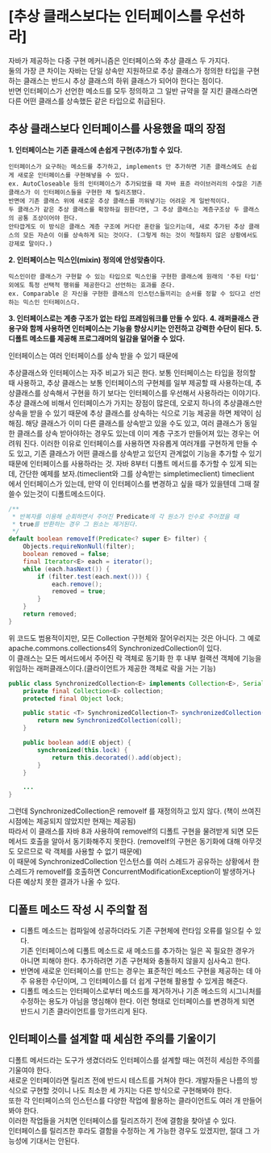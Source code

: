 # [추상 클래스보다는 인터페이스를 우선하라]

자바가 제공하는 다중 구현 메커니즘은 인터페이스와 추상 클래스 두 가지다.  
둘의 가장 큰 차이는 자바는 단일 상속만 지원하므로 추상 클래스가 정의한 타입을 구현하는 클래스는 반드시 추상 클래스의 하위 클래스가 되어야 한다는 점이다.  
반면 인터페이스가 선언한 메소드를 모두 정의하고 그 일반 규약을 잘 지킨 클래스라면 다른 어떤 클래스를 상속했든 같은 타입으로 취급된다.

## 추상 클래스보다 인터페이스를 사용했을 때의 장점
**1. 인터페이스는 기존 클래스에 손쉽게 구현(추가)할 수 있다.**  

    인터페이스가 요구하는 메소드를 추가하고, implements 만 추가하면 기존 클래스에도 손쉽게 새로운 인터페이스를 구현해넣을 수 있다.  
    ex. AutoCloseable 등의 인터페이스가 추가되었을 때 자바 표준 라이브러리의 수많은 기존 클래스가 이 인터페이스들을 구현한 채 릴리즈됐다.  
    반면에 기존 클래스 위에 새로운 추상 클래스를 끼워넣기는 어려운 게 일반적이다.  
    두 클래스가 같은 추상 클래스를 확장하길 원한다면, 그 추상 클래스는 계층구조상 두 클래스의 공통 조상이어야 한다.  
    안타깝게도 이 방식은 클래스 계층 구조에 커다란 혼란을 일으키는데, 새로 추가된 추상 클래스의 모든 자손이 이를 상속하게 되는 것이다. (그렇게 하는 것이 적절하지 않은 상황에서도 강제로 말이다.)

**2. 인터페이스는 믹스인(mixin) 정의에 안성맞춤이다.**  

    믹스인이란 클래스가 구현할 수 있는 타입으로 믹스인을 구현한 클래스에 원래의 '주된 타입' 외에도 특정 선택적 행위를 제공한다고 선언하는 효과를 준다.  
    ex. Comparable 은 자신을 구현한 클래스의 인스턴스들끼리는 순서를 정할 수 있다고 선언하는 믹스인 인터페이스다.  
    
**3. 인터페이스로는 계층 구조가 없는 타입 프레임워크를 만들 수 있다.**
**4. 래퍼클래스 관용구와 함께 사용하면 인터페이스는 기능을 향상시키는 안전하고 강력한 수단이 된다.**
**5. 디폴트 메소드를 제공해 프로그래머의 일감을 덜어줄 수 있다.**


인터페이스는 여러 인터페이스를 상속 받을 수 있기 때문에 

추상클래스와 인터페이스는 자주 비교가 되곤 한다. 보통 인터페이스는 타입을 정의할 때 사용하고, 추상 클래스는 보통 인터페이스의 구현체를 일부 제공할 때 사용하는데, 추상클래스를 상속해서 구현을 하기 보다는 인터페이스를 우선해서 사용하라는 이야기다. 추상 클래스에 비해서 인터페이스가 가지는 장점이 많은데, 오로지 하나의 추상클래스만 상속을 받을 수 있기 때문에 추상 클래스를 상속하는 식으로 기능 제공을 하면 제약이 심해짐. 해당 클래스가 이미 다른 클래스를 상속받고 있을 수도 있고, 여러 클래스가 동일한 클래스를 상속 받아야하는 경우도 있는데 이미 계층 구조가 만들어져 있는 경우는 어려워 진다. 이러한 이유로 인터페이스를 사용하면 자유롭게 여러개를 구현하게 만들 수도 있고, 기존 클래스가 어떤 클래스를 상속받고 있던지 관계없이 기능을 추가할 수 있기 때문에 인터페이스를 사용하라는 것. 자바 8부터 디폴트 메서드를 추가할 수 있게 되는데, 간단한 예제를 보자.(timeclient와 그를 상속받는 simpletimeclient)
timeclient 에서 인터페이스가 있는데, 만약 이 인터페이스를 변경하고 싶을 때가 있을텐데 그때 잘 쓸수 있는것이 디폴트메소드이다.

```JAVA
/**
 * 반복자를 이용해 순회하면서 주어진 Predicate에 각 원소가 인수로 주어졌을 때 
 * true를 반환하는 경우 그 원소는 제거된다. 
 */
default boolean removeIf(Predicate<? super E> filter) {
    Objects.requireNonNull(filter);
    boolean removed = false;
    final Iterator<E> each = iterator();
    while (each.hasNext()) {
        if (filter.test(each.next())) {
            each.remove();
            removed = true;
        }
    }
    return removed;
}
```
위 코드도 범용적이지만, 모든 Collection 구현체와 잘어우러지는 것은 아니다. 그 예로 apache.commons.collections4의 SynchronizedCollection이 있다.  
이 클래스는 모든 메서드에서 주어진 락 객체로 동기화 한 후 내부 컬랙션 객체에 기능을 위임하는 래퍼클래스이다.(클라이언트가 제공한 객체로 락을 거는 기능)
```JAVA
public class SynchronizedCollection<E> implements Collection<E>, Serializable {
    private final Collection<E> collection;
    protected final Object lock;

    public static <T> SynchronizedCollection<T> synchronizedCollection(Collection<T> coll) {
        return new SynchronizedCollection(coll);
    }

    public boolean add(E object) {
        synchronized(this.lock) {
            return this.decorated().add(object);
        }
    }

    ...
}
```
그런데 SynchronizedCollection은 removeIf 를 재정의하고 있지 않다. (책이 쓰여진 시점에는 제공되지 않았지만 현재는 제공됨)  
따라서 이 클래스를 자바 8과 사용하여 removeIf의 디폴트 구현을 물려받게 되면 모든 메서드 호출을 알아서 동기화해주지 못한다. (removeIf의 구현은 동기화에 대해 아무것도 모르므로 락 객체를 사용할 수 없기 때문에)  
이 때문에 SynchronizedCollection 인스턴스를 여러 스레드가 공유하는 상황에서 한 스레드가 removeIf를 호출하면 ConcurrentModificationException이 발생하거나 다른 예상치 못한 결과가 나올 수 있다.

## 디폴트 메소드 작성 시 주의할 점
* 디폴트 메소드는 컴파일에 성공하더라도 기존 구현체에 런타임 오류를 일으킬 수 있다.  
기존 인터페이스에 디폴트 메소드로 새 메소드를 추가하는 일은 꼭 필요한 경우가 아니면 피해야 한다. 추가하려면 기존 구현체와 충돌하지 않을지 심사숙고 한다.  
* 반면에 새로운 인터페이스를 만드는 경우는 표준적인 메소드 구현을 제공하는 데 아주 유용한 수단이며, 그 인터페이스를 더 쉽게 구현해 활용할 수 있게끔 해준다.
* 디폴트 메소드는 인터페이스로부터 메소드를 제거하거나 기존 메소드의 시그니처를 수정하는 용도가 아님을 명심해야 한다. 이런 형태로 인터페이스를 변경하게 되면 반드시 기존 클라이언트를 망가뜨리게 된다.

## 인터페이스를 설계할 때 세심한 주의를 기울이기
디폴트 메서드라는 도구가 생겼더라도 인터페이스를 설계할 때는 여전히 세심한 주의를 기울여야 한다.  
새로운 인터페이라면 릴리즈 전에 반드시 테스트를 거쳐야 한다. 개발자들은 나름의 방식으로 구현할 것이니 나도 최소한 세 가지는 다른 방식으로 구현해봐야 한다.  
또한 각 인터페이스의 인스턴스를 다양한 작업에 활용하는 클라이언트도 여러 개 만들어봐야 한다.  
이러한 작업들을 거치면 인터페이스를 릴리즈하기 전에 결함을 찾아낼 수 있다.  
인터페이스를 릴리즈한 후라도 결함을 수정하는 게 가능한 경우도 있겠지만, 절대 그 가능성에 기대서는 안된다.